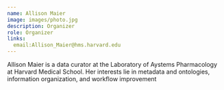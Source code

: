 ```yaml
---
name: Allison Maier
image: images/photo.jpg
description: Organizer
role: Organizer
links:
  email:Allison_Maier@hms.harvard.edu
---
```


Allison Maier is a data curator at the Laboratory of Aystems Pharmacology at Harvard Medical School. Her interests lie in metadata and ontologies, information organization, and workflow improvement
